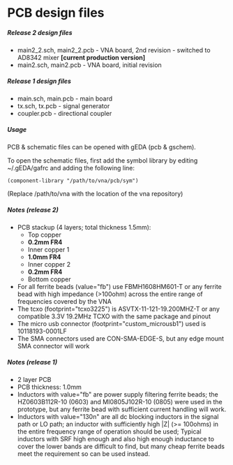 # PCB design files


##### Release 2 design files
* main2_2.sch, main2_2.pcb - VNA board, 2nd revision - switched to AD8342 mixer __\[current production version\]__
* main2.sch, main2.pcb - VNA board, initial revision

##### Release 1 design files
* main.sch, main.pcb - main board
* tx.sch, tx.pcb - signal generator
* coupler.pcb - directional coupler

##### Usage
PCB & schematic files can be opened with gEDA (pcb & gschem).

To open the schematic files, first add the symbol library by editing ~/.gEDA/gafrc and adding the following line:
```
(component-library "/path/to/vna/pcb/sym")
```
(Replace /path/to/vna with the location of the vna repository)

##### Notes (release 2)
* PCB stackup (4 layers; total thickness 1.5mm):
  * Top copper
  * __0.2mm FR4__
  * Inner copper 1
  * __1.0mm FR4__
  * Inner copper 2
  * __0.2mm FR4__
  * Bottom copper
* For all ferrite beads (value="fb") use FBMH1608HM601-T or any ferrite bead with high impedance (>100ohm) across the entire range of frequencies covered by the VNA
* The tcxo (footprint="tcxo3225") is ASVTX-11-121-19.200MHZ-T or any compatible 3.3V 19.2MHz TCXO with the same package and pinout
* The micro usb connector (footprint="custom_microusb1") used is 10118193-0001LF
* The SMA connectors used are CON-SMA-EDGE-S, but any edge mount SMA connector will work


##### Notes (release 1)
* 2 layer PCB
* PCB thickness: 1.0mm
* Inductors with value="fb" are power supply filtering ferrite beads; the HZ0603B112R-10 (0603) and MI0805J102R-10 (0805) were used in the prototype, but any ferrite bead with sufficient current handling will work.
* Inductors with value="130n" are all dc blocking inductors in the signal path or LO path; an inductor with sufficiently high |Z| (>= 100ohms) in the entire frequency range of operation should be used; Typical inductors with SRF high enough and also high enough inductance to cover the lower bands are difficult to find, but many cheap ferrite beads meet the requirement so can be used instead.


